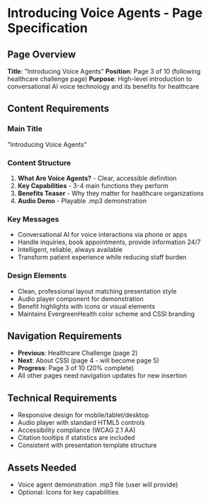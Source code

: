 # Introducing Voice Agents - Page Specification

## Page Overview
**Title**: "Introducing Voice Agents"
**Position**: Page 3 of 10 (following healthcare challenge page)
**Purpose**: High-level introduction to conversational AI voice technology and its benefits for healthcare

## Content Requirements

### Main Title
"Introducing Voice Agents"

### Content Structure
1. **What Are Voice Agents?** - Clear, accessible definition
2. **Key Capabilities** - 3-4 main functions they perform
3. **Benefits Teaser** - Why they matter for healthcare organizations
4. **Audio Demo** - Playable .mp3 demonstration

### Key Messages
- Conversational AI for voice interactions via phone or apps
- Handle inquiries, book appointments, provide information 24/7
- Intelligent, reliable, always available
- Transform patient experience while reducing staff burden

### Design Elements
- Clean, professional layout matching presentation style
- Audio player component for demonstration
- Benefit highlights with icons or visual elements
- Maintains EvergreenHealth color scheme and CSSI branding

## Navigation Requirements
- **Previous**: Healthcare Challenge (page 2)  
- **Next**: About CSSI (page 4 - will become page 5)
- **Progress**: Page 3 of 10 (20% complete)
- All other pages need navigation updates for new insertion

## Technical Requirements
- Responsive design for mobile/tablet/desktop
- Audio player with standard HTML5 controls
- Accessibility compliance (WCAG 2.1 AA)
- Citation tooltips if statistics are included
- Consistent with presentation template structure

## Assets Needed
- Voice agent demonstration .mp3 file (user will provide)
- Optional: Icons for key capabilities
